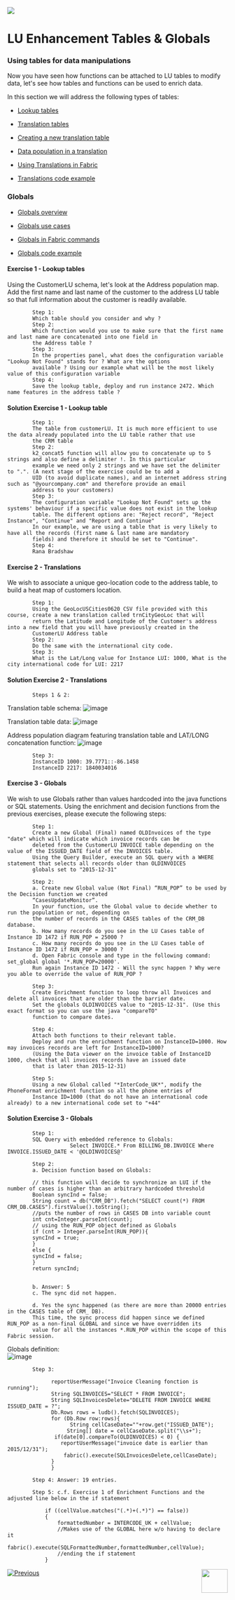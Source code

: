 ![](/academy/Training_Level_1/05_LU_Enhancements/images/EnhancementTablesState.PNG) 

#   LU Enhancement Tables & Globals


### Using tables for data manipulations

Now you have seen how functions can be attached to LU tables to modify data, let's see how tables and functions can be used to enrich data.

In this section we will address the following types of tables:

-  [Lookup tables](/articles/07_table_population/11_lookup_tables.md)

-  [Translation tables](/articles/09_translations/01_translations_overview_and_use_cases.md)

-  [Creating a new translation table](/articles/09_translations/02_creating_a_new_translation_in_fabric.md) 

-  [Data population in a translation](/articles/09_translations/03_data_population_in_a_translation.md)

-  [Using Translations in Fabric](/articles/09_translations/04_using_translations_in_fabric.md)

-  [Translations code example](/articles/09_translations/05_translations_code_examples.md)



### Globals

-  [Globals overview](/articles/08_globals/01_globals_overview.md)

-  [Globals use cases](/articles/08_globals/02_globals_use_cases.md)

-  [Globals in Fabric commands](/articles/08_globals/03_set_globals.md)

-  [Globals code example](/articles/08_globals/04_globals_code_examples.md)



#### Exercise 1 - Lookup tables
Using the CustomerLU schema, let's look at the Address population map. Add the first name and last name of the 
customer to the address LU table so that full information about the customer is readily available.

            Step 1: 
            Which table should you consider and why ?
            Step 2: 
            Which function would you use to make sure that the first name and last name are concatenated into one field in 
            the Address table ?
            Step 3: 
            In the properties panel, what does the configuration variable "Lookup Not Found" stands for ? What are the options 
            available ? Using our example what will be the most likely value of this configuration variable
            Step 4: 
            Save the lookup table, deploy and run instance 2472. Which name features in the address table ?


#### Solution Exercise 1 - Lookup table

            Step 1: 
            The table from customerLU. It is much more efficient to use the data already populated into the LU table rather that use
            the CRM table
            Step 2: 
            k2_concat5 function will allow you to concatenate up to 5 strings and also define a delimiter !. In this particular 
            example we need only 2 strings and we have set the delimiter to ".". (A next stage of the exercise could be to add a 
            UID (to avoid duplicate names), and an internet address string such as "@yourcompany.com" and therefore provide an email
            address to your customers)
            Step 3:
            The configuration variable "Lookup Not Found" sets up the systems' behaviour if a specific value does not exist in the lookup 
            table. The different options are: "Reject record", "Reject Instance", "Continue" and "Report and Continue"
            In our example, we are using a table that is very likely to have all the records (first name & last name are mandatory 
            fields) and therefore it should be set to "Continue".
            Step 4: 
            Rana Bradshaw



#### Exercise 2 - Translations
We wish to associate a unique geo-location code to the address table, to build a heat map of customers location.
            
            Step 1: 
            Using the GeoLocUSCities0620 CSV file provided with this course, create a new translation called trnCityGeoLoc that will 
            return the Latitude and Longitude of the Customer's address into a new field that you will have previously created in the 
            CustomerLU Address table
            Step 2: 
            Do the same with the international city code.
            Step 3: 
            What is the Lat/Long value for Instance LUI: 1000, What is the city international code for LUI: 2217


#### Solution Exercise 2 - Translations

            Steps 1 & 2:
Translation table schema:
![image](/academy/Training_Level_1/05_LU_Enhancements/images/TransExe2-OverviewCapture%20(3).PNG) 

Translation table data:
![image](/academy/Training_Level_1/05_LU_Enhancements/images/TransExe2-OverviewCapture%20(2).PNG) 

Address population diagram featuring translation table and LAT/LONG concatenation function:
![image](/academy/Training_Level_1/05_LU_Enhancements/images/TransExe2-OverviewCapture%20(1).PNG)

            Step 3:
            InstanceID 1000: 39.7771::-86.1458
            InstanceID 2217: 1840034016
            

#### Exercise 3 - Globals
We wish to use Globals rather than values hardcoded into the java functions or SQL statements. Using the enrichment and decision
functions from the previous exercises, please execute the following steps: 

            Step 1: 
            Create a new Global (Final) named OLDInvoices of the type "date" which will indicate which invoice records can be 
            deleted from the CustomerLU INVOICE table depending on the value of the ISSUED_DATE field of the INVOICES table.
            Using the Query Builder, execute an SQL query with a WHERE statement that selects all records older than OLDINVOICES 
            globals set to "2015-12-31"
            
            Step 2: 
            a. Create new Global value (Not Final) “RUN_POP” to be used by the Decision function we created 
            “CasesUpdateMonitor”. 
            In your function, use the Global value to decide whether to run the population or not, depending on 
            the number of records in the CASES tables of the CRM_DB database.
            b. How many records do you see in the LU Cases table of Instance ID 1472 if RUN_POP = 25000 ?
            c. How many records do you see in the LU Cases table of Instance ID 1472 if RUN_POP = 30000 ?
            d. Open Fabric console and type in the following command: set_global global '*.RUN_POP=20000'.
            Run again Instance ID 1472 - Will the sync happen ? Why were you able to override the value of RUN_POP ?
            
            Step 3: 
            Create Enrichment function to loop throw all Invoices and delete all invoices that are older than the barrier date.
            Set the globals OLDINVOICES value to "2015-12-31". (Use this exact format so you can use the java "compareTO" 
            function to compare dates. 
            
            Step 4: 
            Attach both functions to their relevant table.
            Deploy and run the enrichment function on InstanceID=1000. How may invoices records are left for InstanceID=1000? 
            (Using the Data viewer on the invoice table of InstanceID 1000, check that all invoices records have an issued date 
            that is later than 2015-12-31)
               
            Step 5:
            Using a new Global called "*InterCode_UK*", modify the PhoneFormat enrichment function so all the phone entries of 
            Instance ID=1000 (that do not have an international code already) to a new international code set to "+44"



#### Solution Exercise 3 - Globals
            Step 1:
            SQL Query with embedded reference to Globals:
                        Select INVOICE.* From BILLING_DB.INVOICE Where INVOICE.ISSUED_DATE < '@OLDINVOICES@'
                        
            Step 2:
            a. Decision function based on Globals:

            // this function will decide to synchronize an LUI if the number of cases is higher than an arbitrary hardcoded threshold
            Boolean syncInd = false;
            String count = db("CRM_DB").fetch("SELECT count(*) FROM CRM_DB.CASES").firstValue().toString();
            //puts the number of rows in CASES DB into variable count
            int cnt=Integer.parseInt(count);
            // using the RUN_POP object defined as Globals
            if (cnt > Integer.parseInt(RUN_POP)){
            syncInd = true;	
            }
            else {
            syncInd = false;
            }
            return syncInd;
            

            b. Answer: 5
            c. The sync did not happen.

            d. Yes the sync happened (as there are more than 20000 entries in the CASES table of CRM_ DB). 
            This time, the sync process did happen since we defined RUN_POP as a non-final GLOBAL and since we have overridden its 
            value for all the instances *.RUN_POP within the scope of this Fabric session.
            
            
Globals definition:    
![image](/academy/Training_Level_1/05_LU_Enhancements/images/GlobalExe3OverviewCapture.png)
            
                      
            
            Step 3:
           
                  reportUserMessage("Invoice Cleaning fonction is running");
                  String SQLINVOICES="SELECT * FROM INVOICE";
                  String SQLInvoicesDelete="DELETE FROM INVOICE WHERE ISSUED_DATE = ?";
                  Db.Rows rows = ludb().fetch(SQLINVOICES);
                  for (Db.Row row:rows){
                        String cellCaseDate=""+row.get("ISSUED_DATE");
                       String[] date = cellCaseDate.split("\\s+");
                   if(date[0].compareTo(OLDINVOICES) < 0) {
                     reportUserMessage("invoice date is earlier than 2015/12/31");
                      fabric().execute(SQLInvoicesDelete,cellCaseDate);
                  }
                  }

            Step 4: Answer: 19 entries.
            
            Step 5: c.f. Exercise 1 of Enrichment Functions and the adjusted line below in the if statement

                if ((cellValue.matches("(.*)+(.*)") == false))
                {
                    formattedNumber = INTERCODE_UK + cellValue; 
                    //Makes use of the GLOBAL here w/o having to declare it
                    fabric().execute(SQLFormattedNumber,formattedNumber,cellValue);
                    //ending the if statement		
                }
                    
          
[![Previous](/articles/images/Previous.png)](/academy/Training_Level_1/05_LU_Enhancements/03_LU_Enhancements_Functions_flow.md)
[<img align="right" width="60" height="54" src="/articles/images/Next.png">](/academy/Training_Level_1/05_LU_Enhancements/05_LU_Enhancements_Quiz.md)


